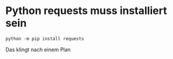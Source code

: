 # Python requests muss installiert sein
```
python -m pip install requests
```
Das klingt nach einem Plan
